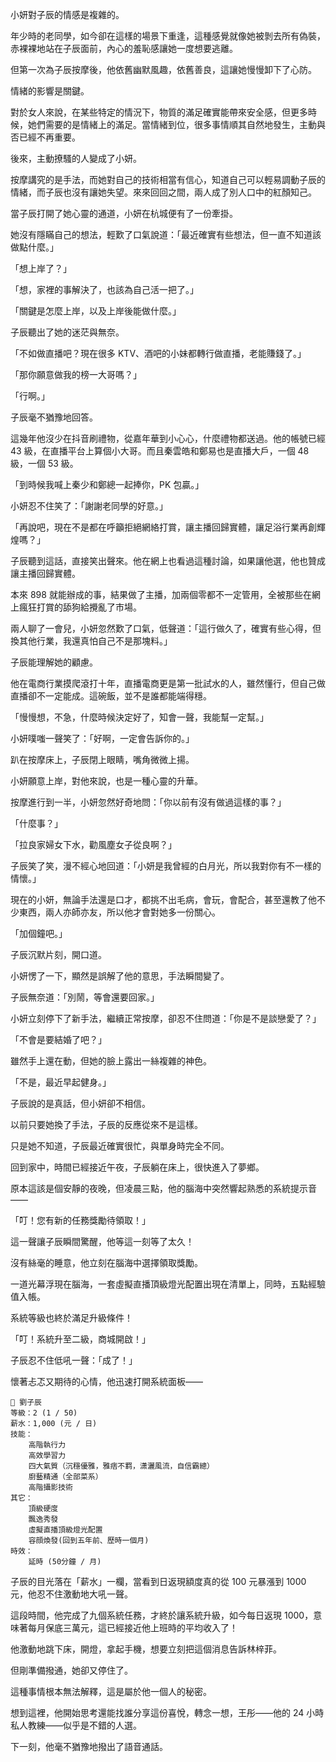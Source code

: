 小妍對子辰的情感是複雜的。  

年少時的老同學，如今卻在這樣的場景下重逢，這種感覺就像她被剝去所有偽裝，赤裸裸地站在子辰面前，內心的羞恥感讓她一度想要逃離。  

但第一次為子辰按摩後，他依舊幽默風趣，依舊善良，這讓她慢慢卸下了心防。  

情緒的影響是關鍵。  

對於女人來說，在某些特定的情況下，物質的滿足確實能帶來安全感，但更多時候，她們需要的是情緒上的滿足。當情緒到位，很多事情順其自然地發生，主動與否已經不再重要。  

後來，主動撩騷的人變成了小妍。  

按摩講究的是手法，而她對自己的技術相當有信心，知道自己可以輕易調動子辰的情緒，而子辰也沒有讓她失望。來來回回之間，兩人成了別人口中的紅顏知己。  

當子辰打開了她心靈的通道，小妍在杭城便有了一份牽掛。  

她沒有隱瞞自己的想法，輕歎了口氣說道：「最近確實有些想法，但一直不知道該做點什麼。」  

「想上岸了？」  

「想，家裡的事解決了，也該為自己活一把了。」  

「關鍵是怎麼上岸，以及上岸後能做什麼。」  

子辰聽出了她的迷茫與無奈。  

「不如做直播吧？現在很多 KTV、酒吧的小妹都轉行做直播，老能賺錢了。」  

「那你願意做我的榜一大哥嗎？」  

「行啊。」  

子辰毫不猶豫地回答。  

這幾年他沒少在抖音刷禮物，從嘉年華到小心心，什麼禮物都送過。他的帳號已經 43 級，在直播平台上算個小大哥。而且秦雲皓和鄭易也是直播大戶，一個 48 級，一個 53 級。  

「到時候我喊上秦少和鄭總一起捧你，PK 包贏。」  

小妍忍不住笑了：「謝謝老同學的好意。」  

「再說吧，現在不是都在呼籲拒絕網絡打賞，讓主播回歸實體，讓足浴行業再創輝煌嗎？」  

子辰聽到這話，直接笑出聲來。他在網上也看過這種討論，如果讓他選，他也贊成讓主播回歸實體。  

本來 898 就能辦成的事，結果做了主播，加兩個零都不一定管用，全被那些在網上瘋狂打賞的舔狗給攪亂了市場。  

兩人聊了一會兒，小妍忽然歎了口氣，低聲道：「這行做久了，確實有些心得，但換其他行業，我還真怕自己不是那塊料。」  

子辰能理解她的顧慮。  

他在電商行業摸爬滾打十年，直播電商更是第一批試水的人，雖然懂行，但自己做直播卻不一定能成。這碗飯，並不是誰都能端得穩。  

「慢慢想，不急，什麼時候決定好了，知會一聲，我能幫一定幫。」  

小妍噗嗤一聲笑了：「好啊，一定會告訴你的。」  

趴在按摩床上，子辰閉上眼睛，嘴角微微上揚。  

小妍願意上岸，對他來說，也是一種心靈的升華。  

按摩進行到一半，小妍忽然好奇地問：「你以前有沒有做過這樣的事？」  

「什麼事？」  

「拉良家婦女下水，勸風塵女子從良啊？」  

子辰笑了笑，漫不經心地回道：「小妍是我曾經的白月光，所以我對你有不一樣的情懷。」  

現在的小妍，無論手法還是口才，都挑不出毛病，會玩，會配合，甚至還教了他不少東西，兩人亦師亦友，所以他才會對她多一份關心。  

「加個鐘吧。」  

子辰沉默片刻，開口道。  

小妍愣了一下，顯然是誤解了他的意思，手法瞬間變了。  

子辰無奈道：「別鬧，等會還要回家。」  

小妍立刻停下了新手法，繼續正常按摩，卻忍不住問道：「你是不是談戀愛了？」  

「不會是要結婚了吧？」  

雖然手上還在動，但她的臉上露出一絲複雜的神色。  

「不是，最近早起健身。」  

子辰說的是真話，但小妍卻不相信。  

以前只要她換了手法，子辰的反應從來不是這樣。  

只是她不知道，子辰最近確實很忙，與單身時完全不同。  

回到家中，時間已經接近午夜，子辰躺在床上，很快進入了夢鄉。  

原本這該是個安靜的夜晚，但凌晨三點，他的腦海中突然響起熟悉的系統提示音——  

「叮！您有新的任務獎勵待領取！」  

這一聲讓子辰瞬間驚醒，他等這一刻等了太久！  

沒有絲毫的睡意，他立刻在腦海中選擇領取獎勵。  

一道光幕浮現在腦海，一套虛擬直播頂級燈光配置出現在清單上，同時，五點經驗值入帳。  

系統等級也終於滿足升級條件！  

「叮！系統升至二級，商城開啟！」  

子辰忍不住低吼一聲：「成了！」  

懷著忐忑又期待的心情，他迅速打開系統面板——  

```
📰 劉子辰  
等級：2 (1 / 50)
薪水：1,000 (元 / 日)
技能：
    高階執行力
    高效學習力
    四大氣質（沉穩優雅，雅痞不羁，潇灑風流，自信霸總）
    廚藝精通（全部菜系）
    高階攝影技術
其它：
    頂級硬度
    飄逸秀發
    虛擬直播頂級燈光配置
    容顔煥發(回到五年前、歷時一個月)
時效：
	延時 (50分鐘 / 月)

``` 

子辰的目光落在「薪水」一欄，當看到日返現額度真的從 100 元暴漲到 1000 元，他忍不住激動地大吼一聲。  

這段時間，他完成了九個系統任務，才終於讓系統升級，如今每日返現 1000，意味著每月保底三萬元，這已經接近他上班時的平均收入了！  

他激動地跳下床，開燈，拿起手機，想要立刻把這個消息告訴林梓菲。  

但剛準備撥通，她卻又停住了。  

這種事情根本無法解釋，這是屬於他一個人的秘密。  

想到這裡，他開始思考還能找誰分享這份喜悅，轉念一想，王彤——他的 24 小時私人教練——似乎是不錯的人選。  

下一刻，他毫不猶豫地撥出了語音通話。